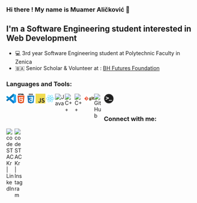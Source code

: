 ### Hi there ! My name is Muamer Aličković 👋


## I'm a Software Engineering student interested in Web Development

- 💻 3rd year Software Engineering student at Polytechnic Faculty in Zenica
- 🇧🇦 Senior Scholar & Volunteer at : [BH Futures Foundation][bhff] 




### Languages and Tools:

<img align="left" alt="Visual Studio Code" width="26px" src="https://raw.githubusercontent.com/github/explore/80688e429a7d4ef2fca1e82350fe8e3517d3494d/topics/visual-studio-code/visual-studio-code.png" />

<img align="left" alt="HTML5" width="26px" src="https://raw.githubusercontent.com/github/explore/80688e429a7d4ef2fca1e82350fe8e3517d3494d/topics/html/html.png" />

<img align="left" alt="CSS3" width="26px" src="https://raw.githubusercontent.com/github/explore/80688e429a7d4ef2fca1e82350fe8e3517d3494d/topics/css/css.png" />

<img align="left" alt="JavaScript" width="26px" src="https://raw.githubusercontent.com/github/explore/80688e429a7d4ef2fca1e82350fe8e3517d3494d/topics/javascript/javascript.png" />

<img align="left" alt="React" width="26px" src="https://raw.githubusercontent.com/github/explore/80688e429a7d4ef2fca1e82350fe8e3517d3494d/topics/react/react.png" />

<img align="left" alt="Java" width="26px" src="[https://upload.wikimedia.org/wikipedia/commons/0/0e/Microsoft_.NET_logo.png](https://1000logos.net/wp-content/uploads/2020/09/Java-Logo.png)" />

<img align="left" alt="C++" width="26px" src="https://upload.wikimedia.org/wikipedia/commons/thumb/1/18/ISO_C%2B%2B_Logo.svg/1200px-ISO_C%2B%2B_Logo.svg.png" />

<img align="left" alt="C++" width="26px" src="https://upload.wikimedia.org/wikipedia/commons/thumb/2/29/Postgresql_elephant.svg/1985px-Postgresql_elephant.svg.png" />

<img align="left" alt="Git" width="26px" src="https://raw.githubusercontent.com/github/explore/80688e429a7d4ef2fca1e82350fe8e3517d3494d/topics/git/git.png" />

<img align="left" alt="GitHub" width="26px" src="https://github.githubassets.com/images/modules/logos_page/GitHub-Mark.png" />

<img align="left" alt="Terminal" width="26px" src="https://raw.githubusercontent.com/github/explore/80688e429a7d4ef2fca1e82350fe8e3517d3494d/topics/terminal/terminal.png" />

<br />
<br />


### Connect with me:
[<img align="left" alt="codeSTACKr | LinkedIn" width="22px" src="https://iconsplace.com/wp-content/uploads/_icons/ffffff/256/png/linkedin-icon-18-256.png" />][linkedin]
[<img align="left" alt="codeSTACKr | Instagram" width="22px" src="https://www.edigitalagency.com.au/wp-content/uploads/new-instagram-logo-white-border-icon-png-large.png" />][instagram]

<br />

<br />
<br />




[bhff]: https://www.bhfuturesfoundation.org/
[instagram]: https://www.instagram.com/a.muaamer/
[linkedin]: https://www.linkedin.com/in/muamer-alickovic
